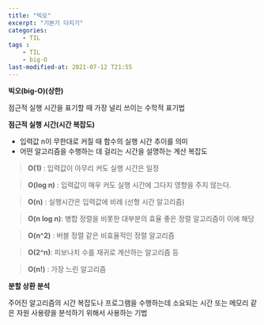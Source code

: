 ```yaml
---
title: "빅오"
excerpt: "기본기 다지기"
categories:
    - TIL
tags :
    - TIL
    - big-O
last-modified-at: 2021-07-12 T21:55
---
```

**빅오(big-O)(상한)**

점근적 실행 시간을 표기할 때 가장 널리 쓰이는 수학적 표기법

**점근적 실행 시간(시간 복잡도)**

- 입력값 n이 무한대로 커질 때 함수의 실행 시간 추이를 의미
- 어떤 알고리즘을 수행하는 데 걸리는 시간을 설명하는 계산 복잡도

>**O(1)** : 입력값이 아무리 커도 실행 시간은  일정

>**O(log n)** : 입력값이 매우 커도 실행 시간에 그다지 영향을 주지 않는다.

>**O(n)** : 실행시간은 입력값에 비례 (선형 시간 알고리즘)

>**O(n log n)**: 병합 정렬을 비롯한 대부분의 효율 좋은 정렬 알고리즘이 이에 해당

>**O(n^2)** : 버블 정렬 같은 비효율적인 정렬 알고리즘

>**O(2^n)**: 피보나치 수를 재귀로 계산하는 알고리즘 등

>**O(n!)** : 가장 느린 알고리즘

**분할 상환 분석**

주어진 알고리즘의 시간 복잡도나 프로그램을 수행하는데 소요되는 시간 또는 메모리 같은 자원 사용량을 분석하기 위해서 사용하는 기법
